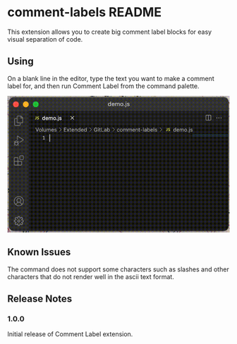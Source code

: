 # comment-labels README

This extension allows you to create big comment label blocks for easy visual separation of code.

## Using

On a blank line in the editor, type the text you want to make a comment label for, and then run Comment Label from the command palette.

![Usage](https://raw.githubusercontent.com/jamespgilbert/comment-labels/master/demo.GIF)

## Known Issues

The command does not support some characters such as slashes and other characters that do not render well in the ascii text format.

## Release Notes

### 1.0.0

Initial release of Comment Label extension.